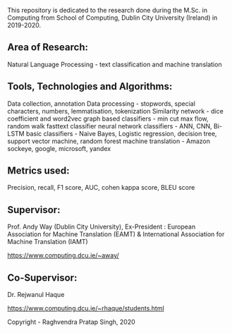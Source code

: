 This repository is dedicated to the research done during the M.Sc. in Computing from School of Computing, Dublin City University (Ireland) in 2019-2020.

Area of Research:
-----------------
Natural Language Processing - text classification and machine translation

Tools, Technologies and Algorithms:
-----------------------------------
Data collection, annotation
Data processing - stopwords, special characters, numbers, lemmatisation, tokenization
Similarity network - dice coefficient and word2vec
graph based classifiers - min cut max flow, random walk
fasttext classifier
neural network classifiers - ANN, CNN, Bi-LSTM
basic classifiers - Naive Bayes, Logistic regression, decision tree, support vector machine, random forest
machine translation - Amazon sockeye, google, microsoft, yandex

Metrics used:
-------------
Precision, recall, F1 score, AUC, cohen kappa score, BLEU score

Supervisor: 
-----------
Prof. Andy Way (Dublin City University), Ex-President : European Association for Machine Translation (EAMT) & International Association for Machine Translation (IAMT)

https://www.computing.dcu.ie/~away/

Co-Supervisor:
--------------
Dr. Rejwanul Haque

https://www.computing.dcu.ie/~rhaque/students.html



Copyright - Raghvendra Pratap Singh, 2020